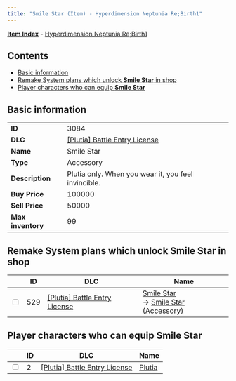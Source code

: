 ```yaml
---
title: "Smile Star (Item) - Hyperdimension Neptunia Re;Birth1"
---
```


[**Item Index**](/neptunia/rb1/item/index.html) - [Hyperdimension Neptunia Re;Birth1](/neptunia/rb1)

## Contents

- [Basic information](#basic-information)
- [Remake System plans which unlock **Smile Star** in shop](#remake-system-plans-which-unlock-smile-star-in-shop)
- [Player characters who can equip **Smile Star**](#player-characters-who-can-equip-smile-star)

## Basic information

|   |   |
| -- | -- |
| **ID** | 3084 |
| **DLC** | [[Plutia] Battle Entry License](/neptunia/rb1/dlc/7-plutia.html) |
| **Name** | Smile Star |
| **Type** | Accessory |
| **Description** | Plutia only. When you wear it, you feel invincible. |
| **Buy Price** | 100000 |
| **Sell Price** | 50000 |
| **Max inventory** | 99 |

## Remake System plans which unlock **Smile Star** in shop

|    | ID | DLC | Name |
| -- | -- | --- | ---- |
| <input type="checkbox" id="rb1-remake-7-529" class="trackbox" /> | 529 | [[Plutia] Battle Entry License](/neptunia/rb1/dlc/7-plutia.html) | [Smile Star](/neptunia/rb1/remake/7-529-smile-star.html)<br />→ [Smile Star](/neptunia/rb1/item/7-3084-smile-star.html) (Accessory) |

## Player characters who can equip **Smile Star**

|    | ID | DLC | Name |
| -- | -- | --- | ---- |
| <input type="checkbox" id="rb1-player-7-2" class="trackbox" /> | 2 | [[Plutia] Battle Entry License](/neptunia/rb1/dlc/7-plutia.html) | [Plutia](/neptunia/rb1/player/7-2-plutia.html) |